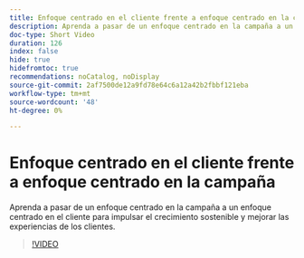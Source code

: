 ```yaml
---
title: Enfoque centrado en el cliente frente a enfoque centrado en la campaña
description: Aprenda a pasar de un enfoque centrado en la campaña a un enfoque centrado en el cliente para impulsar el crecimiento sostenible y mejorar las experiencias de los clientes.
doc-type: Short Video
duration: 126
index: false
hide: true
hidefromtoc: true
recommendations: noCatalog, noDisplay
source-git-commit: 2af7500de12a9fd78e64c6a12a42b2fbbf121eba
workflow-type: tm+mt
source-wordcount: '48'
ht-degree: 0%

---
```



# Enfoque centrado en el cliente frente a enfoque centrado en la campaña

Aprenda a pasar de un enfoque centrado en la campaña a un enfoque centrado en el cliente para impulsar el crecimiento sostenible y mejorar las experiencias de los clientes.

<!-- 85_S651_3442537_125_customercentric-approach-vs-campaigncentric-approach -->
>[!VIDEO](https://video.tv.adobe.com/v/3458235/?learn=on&enablevpops=true)
